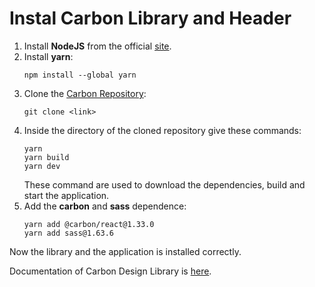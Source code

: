 # Instal Carbon Library and Header

1. Install **NodeJS** from the official [site](https://nodejs.org/en/).
2. Install **yarn**:
   ```
   npm install --global yarn
   ```
3. Clone the [Carbon Repository](https://github.com/carbon-design-system/carbon-tutorial-nextjs):
   ```
   git clone <link>
   ```
4. Inside the directory of the cloned repository give these commands:
   ```
   yarn
   yarn build
   yarn dev
   ```
   These command are used to download the dependencies, build and start the application.
5. Add the **carbon** and **sass** dependence:
   ```
   yarn add @carbon/react@1.33.0
   yarn add sass@1.63.6
   ```

Now the library and the application is installed correctly.

Documentation of Carbon Design Library is [here](https://react.carbondesignsystem.com/?path=/docs/components-fileuploader--overview).
